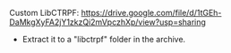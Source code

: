 Custom LibCTRPF: https://drive.google.com/file/d/1tGEh-DaMkgXyFA2jY1zkzQi2mVpczhXp/view?usp=sharing
- Extract it to a "libctrpf" folder in the archive.
